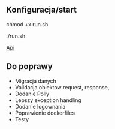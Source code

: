 ## Konfiguracja/start

chmod +x run.sh

./run.sh

[Api](http://localhost:8888/swagger/index.html)

## Do poprawy

- Migracja danych 
- Validacja obiektow request, response,
- Dodanie Polly
- Lepszy exception handling
- Dodanie logownania
- Poprawienie dockerfiles
- Testy